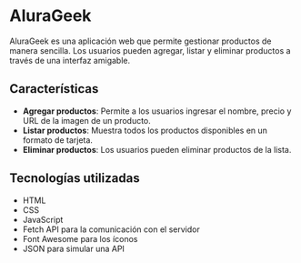# AluraGeek

AluraGeek es una aplicación web que permite gestionar productos de manera sencilla. Los usuarios pueden agregar, listar y eliminar productos a través de una interfaz amigable.

## Características

- **Agregar productos**: Permite a los usuarios ingresar el nombre, precio y URL de la imagen de un producto.
- **Listar productos**: Muestra todos los productos disponibles en un formato de tarjeta.
- **Eliminar productos**: Los usuarios pueden eliminar productos de la lista.

## Tecnologías utilizadas

- HTML
- CSS
- JavaScript
- Fetch API para la comunicación con el servidor
- Font Awesome para los íconos
- JSON para simular una API
